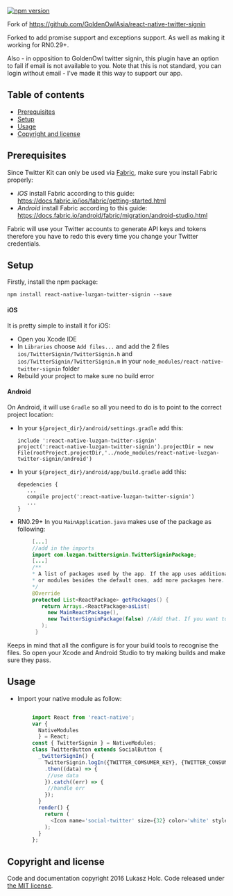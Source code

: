 [![npm version](https://badge.fury.io/js/react-native-luzgan-twitter-signin.svg)](https://badge.fury.io/js/react-native-luzgan-twitter-signin)

Fork of https://github.com/GoldenOwlAsia/react-native-twitter-signin

Forked to add promise support and exceptions support. As well as making it working for RN0.29+.

Also - in opposition to GoldenOwl twitter signin, this plugin have an option to fail if email is not available to you. Note that this is not standard, you can login without email - I've made it this way to support our app.

## Table of contents
- [Prerequisites](#prerequisites)
- [Setup](#setup)
- [Usage](#usage)
- [Copyright and license](#copyright-and-license)

## Prerequisites

Since Twitter Kit can only be used via [Fabric](https://twitter.com/fabric), make sure you install Fabric properly:

 - *iOS* install Fabric according to this guide: https://docs.fabric.io/ios/fabric/getting-started.html
 - *Android* install Fabric according to this guide: https://docs.fabric.io/android/fabric/migration/android-studio.html

Fabric will use your Twitter accounts to generate API keys and tokens therefore you have to redo this every time you change your Twitter credentials.


## Setup

Firstly, install the npm package:

    npm install react-native-luzgan-twitter-signin --save

#### iOS

It is pretty simple to install it for iOS:

  - Open you Xcode IDE
  - In `Libraries` choose `Add files...` and add the 2 files `ios/TwitterSignin/TwitterSignin.h` and `ios/TwitterSignin/TwitterSignin.m` in your `node_modules/react-native-twitter-signin` folder
  - Rebuild your project to make sure no build error

#### Android

On Android, it will use `Gradle` so all you need to do is to point to the correct project location:

  - In your `${project_dir}/android/settings.gradle` add this:

        include ':react-native-luzgan-twitter-signin'
        project(':react-native-luzgan-twitter-signin').projectDir = new File(rootProject.projectDir,'../node_modules/react-native-luzgan-twitter-signin/android')
  - In your `${project_dir}/android/app/build.gradle` add this:

        depedencies {
           ...
           compile project(':react-native-luzgan-twitter-signin')
           ...
        }
  - RN0.29+ In you `MainApplication.java` makes use of the package as following:

```java
        [...]
        //add in the imports
        import com.luzgan.twittersignin.TwitterSigninPackage;
        [...]
        /**
        * A list of packages used by the app. If the app uses additional views
        * or modules besides the default ones, add more packages here.
        */
        @Override
        protected List<ReactPackage> getPackages() {
           return Arrays.<ReactPackage>asList(
             new MainReactPackage(),
             new TwitterSigninPackage(false) //Add that. If you want to see an error on empty email do new TwitterSigninPackage(true)
           );
         }
```

Keeps in mind that all the configure is for your build tools to recognise the files. So open your Xcode and Android Studio to try making builds and make sure they pass.

## Usage

 - Import your native module as follow:

```javascript

        import React from 'react-native';
        var {
          NativeModules
          } = React;
        const { TwitterSignin } = NativeModules;
        class TwitterButton extends SocialButton {
          _twitterSignIn() {
            TwitterSignin.logIn({TWITTER_COMSUMER_KEY}, {TWITTER_CONSUMER_SECRET})
            .then((data) => {
             //use data
            }).catch((err) => {
             //handle err
            });
          }
          render() {
            return (
              <Icon name='social-twitter' size={32} color='white' style={styles.icon} onPress={this._twitterSignIn.bind(this)}/>
            );
          }
        };
```


## Copyright and license

Code and documentation copyright 2016 Lukasz Holc. Code released under [the MIT license](https://github.com/Luzgan/react-native-twitter-signin/blob/master/LICENSE).

